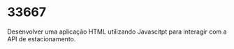 # 33667
Desenvolver uma aplicação HTML utilizando Javascitpt para interagir com a API de estacionamento.
